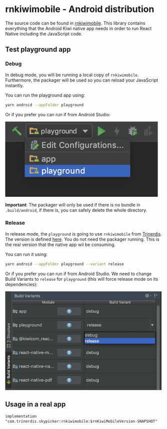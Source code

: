 # rnkiwimobile - Android distribution

The source code can be found in [rnkiwimobile](../../android/rnkiwimobile). This library contains everything that the Android Kiwi native app needs in order to run React Native including the JavaScript code.

## Test playground app

### Debug

In debug mode, you will be running a local copy of `rnkiwimobile`. 
Furthermore, the packager will be used so you can reload your JavaScript instantly. 

You can run the playground app using:

```bash
yarn android --appFolder playground
```

Or if you prefer you can run if from Android Studio:

![](../assets/android-playground.png)


**Important**: The packager will only be used if there is no bundle in `.build/android`, if there is,
you can safely delete the whole directory.

### Release

In release mode, the `playground` is going to use `rnkiwimobile` from [Trinerdis](http://trinerdis.cz:8000/repository/snapshots/com/trinerdis/skypicker/rnkiwimobile/). The version is defined [here](../../.build/package.json#L3). 
You do not need the packager running. This is the real version that the native app wil be consuming.

You can run it using:

```bash
yarn android --appFolder playground --variant release
```

Or if you prefer you can run if from Android Studio. We need to change Build Variants to `release` for `playground` (this will force release mode on its dependencies):

<img src="../assets/android-release-variant.png" width="500">

## Usage in a real app

```
implementation "com.trinerdis.skypicker:rnkiwimobile:$rnKiwiMobileVersion-SNAPSHOT"
```
